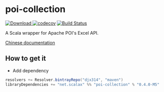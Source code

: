 poi-collection
============================================
[ ![Download](https://api.bintray.com/packages/djx314/maven/poi-collection/images/download.svg) ](https://bintray.com/djx314/maven/poi-collection/_latestVersion)
[![codecov](https://codecov.io/gh/scalax/poi-collection/branch/master/graph/badge.svg)](https://codecov.io/gh/scalax/poi-collection)
[![Build Status](https://travis-ci.org/scalax/poi-collection.svg?branch=master)](https://travis-ci.org/scalax/poi-collection)

A Scala wrapper for Apache POI's Excel API.

[Chinese documentation](https://github.com/scalax/poi-collection-chinese-documentation)

How to get it
-------------

- Add dependency

```scala
resolvers += Resolver.bintrayRepo("djx314", "maven")
libraryDependencies += "net.scalax" %% "poi-collection" % "0.4.0-M5"
```
